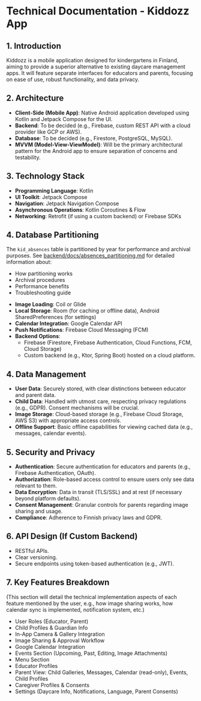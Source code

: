 # Technical Documentation - Kiddozz App

## 1. Introduction

Kiddozz is a mobile application designed for kindergartens in Finland, aiming to provide a superior alternative to existing daycare management apps. It will feature separate interfaces for educators and parents, focusing on ease of use, robust functionality, and data privacy.

## 2. Architecture

*   **Client-Side (Mobile App)**: Native Android application developed using Kotlin and Jetpack Compose for the UI.
*   **Backend**: To be decided (e.g., Firebase, custom REST API with a cloud provider like GCP or AWS).
*   **Database**: To be decided (e.g., Firestore, PostgreSQL, MySQL).
*   **MVVM (Model-View-ViewModel)**: Will be the primary architectural pattern for the Android app to ensure separation of concerns and testability.

## 3. Technology Stack

*   **Programming Language**: Kotlin
*   **UI Toolkit**: Jetpack Compose
*   **Navigation**: Jetpack Navigation Compose
*   **Asynchronous Operations**: Kotlin Coroutines & Flow
*   **Networking**: Retrofit (if using a custom backend) or Firebase SDKs

## 4. Database Partitioning

The `kid_absences` table is partitioned by year for performance and archival purposes. See [backend/docs/absences_partitioning.md](backend/docs/absences_partitioning.md) for detailed information about:

- How partitioning works
- Archival procedures
- Performance benefits
- Troubleshooting guide
*   **Image Loading**: Coil or Glide
*   **Local Storage**: Room (for caching or offline data), Android SharedPreferences (for settings)
*   **Calendar Integration**: Google Calendar API
*   **Push Notifications**: Firebase Cloud Messaging (FCM)
*   **Backend Options**:
    *   Firebase (Firestore, Firebase Authentication, Cloud Functions, FCM, Cloud Storage)
    *   Custom backend (e.g., Ktor, Spring Boot) hosted on a cloud platform.

## 4. Data Management

*   **User Data**: Securely stored, with clear distinctions between educator and parent data.
*   **Child Data**: Handled with utmost care, respecting privacy regulations (e.g., GDPR). Consent mechanisms will be crucial.
*   **Image Storage**: Cloud-based storage (e.g., Firebase Cloud Storage, AWS S3) with appropriate access controls.
*   **Offline Support**: Basic offline capabilities for viewing cached data (e.g., messages, calendar events).

## 5. Security and Privacy

*   **Authentication**: Secure authentication for educators and parents (e.g., Firebase Authentication, OAuth).
*   **Authorization**: Role-based access control to ensure users only see data relevant to them.
*   **Data Encryption**: Data in transit (TLS/SSL) and at rest (if necessary beyond platform defaults).
*   **Consent Management**: Granular controls for parents regarding image sharing and usage.
*   **Compliance**: Adherence to Finnish privacy laws and GDPR.

## 6. API Design (If Custom Backend)

*   RESTful APIs.
*   Clear versioning.
*   Secure endpoints using token-based authentication (e.g., JWT).

## 7. Key Features Breakdown

(This section will detail the technical implementation aspects of each feature mentioned by the user, e.g., how image sharing works, how calendar sync is implemented, notification system, etc.)

*   User Roles (Educator, Parent)
*   Child Profiles & Guardian Info
*   In-App Camera & Gallery Integration
*   Image Sharing & Approval Workflow
*   Google Calendar Integration
*   Events Section (Upcoming, Past, Editing, Image Attachments)
*   Menu Section
*   Educator Profiles
*   Parent View: Child Galleries, Messages, Calendar (read-only), Events, Child Profiles
*   Caregiver Profiles & Consents
*   Settings (Daycare Info, Notifications, Language, Parent Consents)
